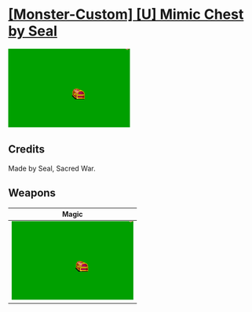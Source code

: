 # [\[Monster-Custom\] \[U\] Mimic Chest by Seal](./)
 

<img src="./6.%20Magic/Magic_000.png" alt="[Monster-Custom] [U] Mimic Chest by Seal standing" />

## Credits

Made by Seal, Sacred War.

## Weapons
 

|Magic |
|  :---: |
| <img alt="Magic animation" src="./6.%20Magic/Magic.gif" /> |
